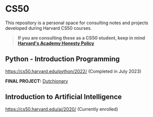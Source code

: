 # CS50
This repository is a personal space for consulting notes and projects developed during Harvard CS50 courses.

> **If you are consulting these as a CS50 student, keep in mind [Harvard's Academy Honesty Policy](https://cs50.harvard.edu/ai/2020/honesty/)**

## Python - Introduction Programming
https://cs50.harvard.edu/python/2022/
(Completed in July 2023)

**FINAL PROJECT:** [Dutchionary](https://imgabi.com/dutchionary)

## Introduction to Artificial Intelligence
https://cs50.harvard.edu/ai/2020/
(Currently enrolled)

